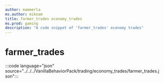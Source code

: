 ```yaml
---
author: mammerla
ms.author: mikeam
title: farmer_trades economy_trades
ms.prod: gaming
description: "A code snippet of 'farmer_trades' economy trades"
---
```


# farmer_trades

:::code language="json" source="../../../VanillaBehaviorPack/trading/economy_trades/farmer_trades.json":::
